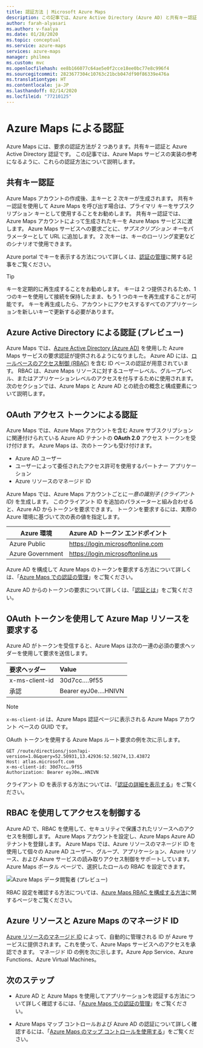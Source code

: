 ```yaml
---
title: 認証方法 | Microsoft Azure Maps
description: この記事では、Azure Active Directory (Azure AD) と共有キー認証について説明します。 どちらも Microsoft Azure Maps サービスに使用されます。 Azure Maps のサブスクリプション キーを取得する方法について説明します。
author: farah-alyasari
ms.author: v-faalya
ms.date: 01/28/2020
ms.topic: conceptual
ms.service: azure-maps
services: azure-maps
manager: philmea
ms.custom: mvc
ms.openlocfilehash: ee8b166077c64ae5e0f2cce18ee0bc77e8c996f4
ms.sourcegitcommit: 2823677304c10763c21bcb047df90f86339e476a
ms.translationtype: HT
ms.contentlocale: ja-JP
ms.lasthandoff: 02/14/2020
ms.locfileid: "77210125"
---
```

# <a name="authentication-with-azure-maps"></a>Azure Maps による認証

Azure Maps には、要求の認証方法が 2 つあります。共有キー認証と Azure Active Directory 認証です。 この記事では、Azure Maps サービスの実装の参考になるように、これらの認証方法について説明します。

## <a name="shared-key-authentication"></a>共有キー認証

 Azure Maps アカウントの作成後、主キーと 2 次キーが生成されます。 共有キー認証を使用して Azure Maps を呼び出す場合は、プライマリ キーをサブスクリプション キーとして使用することをお勧めします。 共有キー認証では、Azure Maps アカウントによって生成されたキーを Azure Maps サービスに渡します。 Azure Maps サービスへの要求ごとに、*サブスクリプション キー*をパラメーターとして URL に追加します。 2 次キーは、キーのローリング変更などのシナリオで使用できます。  

Azure portal でキーを表示する方法について詳しくは、[認証の管理](https://aka.ms/amauthdetails)に関する記事をご覧ください。

> [!Tip]
> キーを定期的に再生成することをお勧めします。 キーは 2 つ提供されるため、1 つのキーを使用して接続を保持したまま、もう 1 つのキーを再生成することが可能です。 キーを再生成したら、アカウントにアクセスするすべてのアプリケーションを新しいキーで更新する必要があります。

## <a name="authentication-with-azure-active-directory-preview"></a>Azure Active Directory による認証 (プレビュー)

Azure Maps では、[Azure Active Directory (Azure AD)](https://docs.microsoft.com/azure/active-directory/fundamentals/active-directory-whatis) を使用した Azure Maps サービスの要求認証が提供されるようになりました。 Azure AD には、[ロールベースのアクセス制御 (RBAC)](https://docs.microsoft.com/azure/role-based-access-control/overview) を含む ID ベースの認証が用意されています。 RBAC は、Azure Maps リソースに対するユーザーレベル、グループレベル、またはアプリケーションレベルのアクセスを付与するために使用されます。 次のセクションでは、Azure Maps と Azure AD との統合の概念と構成要素について説明します。

## <a name="authentication-with-oauth-access-tokens"></a>OAuth アクセス トークンによる認証

Azure Maps では、Azure Maps アカウントを含む Azure サブスクリプションに関連付けられている Azure AD テナントの **OAuth 2.0** アクセス トークンを受け付けます。 Azure Maps は、次のトークンも受け付けます。

* Azure AD ユーザー
* ユーザーによって委任されたアクセス許可を使用するパートナー アプリケーション
* Azure リソースのマネージド ID

Azure Maps では、Azure Maps アカウントごとに*一意の識別子 (クライアント ID)* を生成します。 このクライアント ID を追加のパラメーターと組み合わせると、Azure AD からトークンを要求できます。 トークンを要求するには、実際の Azure 環境に基づいて次の表の値を指定します。

| Azure 環境   | Azure AD トークン エンドポイント |
| --------------------|-------------------------|
| Azure Public        | https://login.microsoftonline.com |
| Azure Government    | https://login.microsoftonline.us |


Azure AD を構成して Azure Maps のトークンを要求する方法について詳しくは、「[Azure Maps での認証の管理](https://docs.microsoft.com/azure/azure-maps/how-to-manage-authentication)」をご覧ください。

Azure AD からのトークンの要求について詳しくは、「[認証とは](https://docs.microsoft.com/azure/active-directory/develop/authentication-scenarios)」をご覧ください。

## <a name="request-azure-map-resources-with-oauth-tokens"></a>OAuth トークンを使用して Azure Map リソースを要求する

Azure AD がトークンを受信すると、Azure Maps は次の一連の必須の要求ヘッダーを使用して要求を送信します。

| 要求ヘッダー    |    Value    |
|:------------------|:------------|
| x-ms-client-id    | 30d7cc….9f55|
| 承認     | Bearer eyJ0e….HNIVN |

> [!Note]
> `x-ms-client-id` は、Azure Maps 認証ページに表示される Azure Maps アカウント ベースの GUID です。

OAuth トークンを使用する Azure Maps ルート要求の例を次に示します。

```
GET /route/directions/json?api-version=1.0&query=52.50931,13.42936:52.50274,13.43872 
Host: atlas.microsoft.com 
x-ms-client-id: 30d7cc….9f55 
Authorization: Bearer eyJ0e….HNIVN 
```

クライアント ID を表示する方法については、「[認証の詳細を表示する](https://aka.ms/amauthdetails)」をご覧ください。

## <a name="control-access-with-rbac"></a>RBAC を使用してアクセスを制御する

Azure AD で、RBAC を使用して、セキュリティで保護されたリソースへのアクセスを制御します。 Azure Maps アカウントを設定し、Azure Maps Azure AD テナントを登録します。 Azure Maps では、Azure リソースのマネージド ID を使用して個々の Azure AD ユーザー、グループ、アプリケーション、Azure リソース、および Azure サービスの読み取りアクセス制御をサポートしています。 Azure Maps ポータル ページで、選択したロールの RBAC を設定できます。

![Azure Maps データ閲覧者 (プレビュー)](./media/azure-maps-authentication/concept.png)

RBAC 設定を確認する方法については、[Azure Maps RBAC を構成する方法](https://aka.ms/amrbac)に関するページをご覧ください。

## <a name="managed-identities-for-azure-resources-and-azure-maps"></a>Azure リソースと Azure Maps のマネージド ID

[Azure リソースのマネージド ID](https://docs.microsoft.com/azure/active-directory/managed-identities-azure-resources/overview) によって、自動的に管理される ID が Azure サービスに提供されます。これを使って、Azure Maps サービスへのアクセスを承認できます。 マネージド ID の例を次に示します。Azure App Service、Azure Functions、Azure Virtual Machines。

## <a name="next-steps"></a>次のステップ

* Azure AD と Azure Maps を使用してアプリケーションを認証する方法について詳しく確認するには、「[Azure Maps での認証の管理](https://docs.microsoft.com/azure/azure-maps/how-to-manage-authentication)」をご覧ください。

* Azure Maps マップ コントロールおよび Azure AD の認証について詳しく確認するには、「[Azure Maps のマップ コントロールを使用する](https://aka.ms/amaadmc)」をご覧ください。
